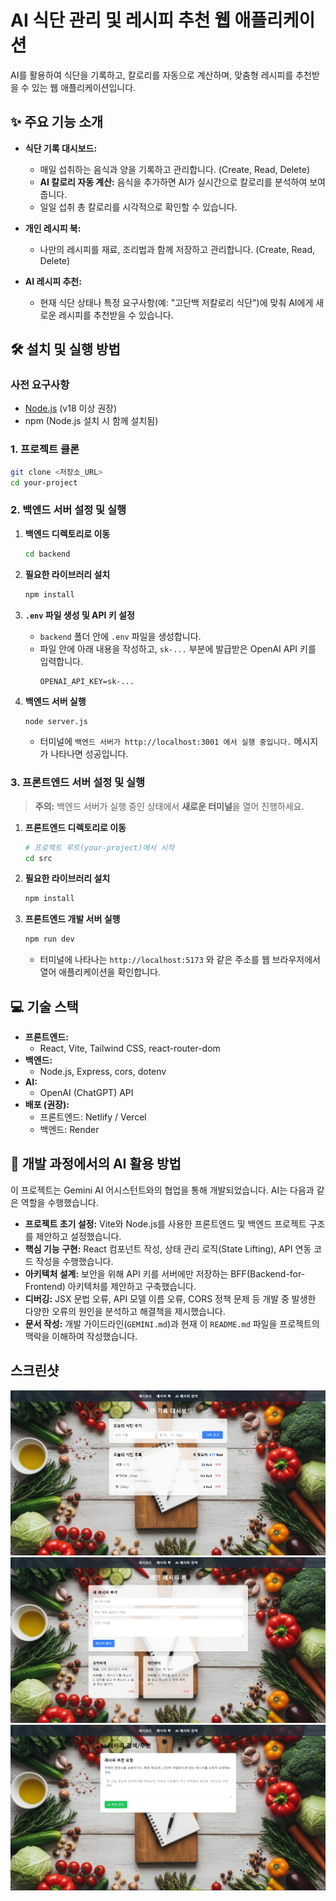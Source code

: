 # AI 식단 관리 및 레시피 추천 웹 애플리케이션

AI를 활용하여 식단을 기록하고, 칼로리를 자동으로 계산하며, 맞춤형 레시피를 추천받을 수 있는 웹 애플리케이션입니다.

## ✨ 주요 기능 소개

- **식단 기록 대시보드:**
    - 매일 섭취하는 음식과 양을 기록하고 관리합니다. (Create, Read, Delete)
    - **AI 칼로리 자동 계산:** 음식을 추가하면 AI가 실시간으로 칼로리를 분석하여 보여줍니다.
    - 일일 섭취 총 칼로리를 시각적으로 확인할 수 있습니다.

- **개인 레시피 북:**
    - 나만의 레시피를 재료, 조리법과 함께 저장하고 관리합니다. (Create, Read, Delete)

- **AI 레시피 추천:**
    - 현재 식단 상태나 특정 요구사항(예: "고단백 저칼로리 식단")에 맞춰 AI에게 새로운 레시피를 추천받을 수 있습니다.

## 🛠️ 설치 및 실행 방법

### 사전 요구사항

- [Node.js](https://nodejs.org/) (v18 이상 권장)
- npm (Node.js 설치 시 함께 설치됨)

### 1. 프로젝트 클론

```bash
git clone <저장소_URL>
cd your-project
```

### 2. 백엔드 서버 설정 및 실행

1.  **백엔드 디렉토리로 이동**
    ```bash
    cd backend
    ```

2.  **필요한 라이브러리 설치**
    ```bash
    npm install
    ```

3.  **`.env` 파일 생성 및 API 키 설정**
    - `backend` 폴더 안에 `.env` 파일을 생성합니다.
    - 파일 안에 아래 내용을 작성하고, `sk-...` 부분에 발급받은 OpenAI API 키를 입력합니다.
      ```
      OPENAI_API_KEY=sk-...
      ```

4.  **백엔드 서버 실행**
    ```bash
    node server.js
    ```
    - 터미널에 `백엔드 서버가 http://localhost:3001 에서 실행 중입니다.` 메시지가 나타나면 성공입니다.

### 3. 프론트엔드 서버 설정 및 실행

> **주의:** 백엔드 서버가 실행 중인 상태에서 **새로운 터미널**을 열어 진행하세요.

1.  **프론트엔드 디렉토리로 이동**
    ```bash
    # 프로젝트 루트(your-project)에서 시작
    cd src
    ```

2.  **필요한 라이브러리 설치**
    ```bash
    npm install
    ```

3.  **프론트엔드 개발 서버 실행**
    ```bash
    npm run dev
    ```
    - 터미널에 나타나는 `http://localhost:5173` 와 같은 주소를 웹 브라우저에서 열어 애플리케이션을 확인합니다.

## 💻 기술 스택

- **프론트엔드:**
  - React, Vite, Tailwind CSS, react-router-dom
- **백엔드:**
  - Node.js, Express, cors, dotenv
- **AI:**
  - OpenAI (ChatGPT) API
- **배포 (권장):**
  - 프론트엔드: Netlify / Vercel
  - 백엔드: Render

## 🤖 개발 과정에서의 AI 활용 방법

이 프로젝트는 Gemini AI 어시스턴트와의 협업을 통해 개발되었습니다. AI는 다음과 같은 역할을 수행했습니다.

- **프로젝트 초기 설정:** Vite와 Node.js를 사용한 프론트엔드 및 백엔드 프로젝트 구조를 제안하고 설정했습니다.
- **핵심 기능 구현:** React 컴포넌트 작성, 상태 관리 로직(State Lifting), API 연동 코드 작성을 수행했습니다.
- **아키텍처 설계:** 보안을 위해 API 키를 서버에만 저장하는 BFF(Backend-for-Frontend) 아키텍처를 제안하고 구축했습니다.
- **디버깅:** JSX 문법 오류, API 모델 이름 오류, CORS 정책 문제 등 개발 중 발생한 다양한 오류의 원인을 분석하고 해결책을 제시했습니다.
- **문서 작성:** 개발 가이드라인(`GEMINI.md`)과 현재 이 `README.md` 파일을 프로젝트의 맥락을 이해하여 작성했습니다.

## 스크린샷

![창의1](./창의1.png)
![창의2](./창의2.png)
![창의3](./창의3.png)